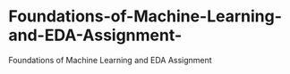 # Foundations-of-Machine-Learning-and-EDA-Assignment-
Foundations of Machine Learning and EDA Assignment 
